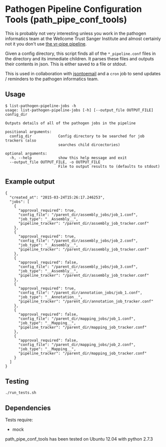 # Pathogen Pipeline Configuration Tools (path_pipe_conf_tools)

This is probably not very interesting unless you work in the pathogen 
informatics team at the Wellcome Trust Sanger Institute and almost 
certainly not it you don't use 
[the vr-pipe pipeline](https://github.com/VertebrateResequencing/vr-pipe).

Given a config directory, this script finds all of the `*_pipeline.conf` files 
in the directory and its immediate children.  It parses these files and 
outputs their contents in json.  This is either saved to a file or stdout.

This is used in collaboration with [jsontoemail](https://github.com/sanger-pathogens/jsontoemail)
and a `cron` job to send updates / reminders to the pathogen informatics team.

## Usage
```
$ list-pathogen-pipeline-jobs -h
usage: list-pathogen-pipeline-jobs [-h] [--output_file OUTPUT_FILE] config_dir

Outputs details of all of the pathogen jobs in the pipeline

positional arguments:
  config_dir            Config directory to be searched for job trackers (also
                        searches child dircectories)

optional arguments:
  -h, --help            show this help message and exit
  --output_file OUTPUT_FILE, -o OUTPUT_FILE
                        File to output results to (defaults to stdout)
```

## Example output
```
{
  "created_at": "2015-03-24T15:26:17.246253",
  "jobs": [
    {
      "approval_required": true,
      "config_file": "/parent_dir/assembly_jobs/job_1.conf",
      "job_type": "__Assembly__",
      "pipeline_tracker": "/parent_dir/assembly_job_tracker.conf"
    },
    {
      "approval_required": true,
      "config_file": "/parent_dir/assembly_jobs/job_2.conf",
      "job_type": "__Assembly__",
      "pipeline_tracker": "/parent_dir/assembly_job_tracker.conf"
    },
    {
      "approval_required": false,
      "config_file": "/parent_dir/assembly_jobs/job_3.conf",
      "job_type": "__Assembly__",
      "pipeline_tracker": "/parent_dir/assembly_job_tracker.conf"
    },
    {
      "approval_required": true,
      "config_file": "/parent_dir/annotation_jobs/job_1.conf",
      "job_type": "__Annotation__",
      "pipeline_tracker": "/parent_dir/annotation_job_tracker.conf"
    },
    {
      "approval_required": false,
      "config_file": "/parent_dir/mapping_jobs/job_1.conf",
      "job_type": "__Mapping__",
      "pipeline_tracker": "/parent_dir/mapping_job_tracker.conf"
    },
    {
      "approval_required": false,
      "config_file": "/parent_dir/mapping_jobs/job_2.conf",
      "job_type": "__Mapping__",
      "pipeline_tracker": "/parent_dir/mapping_job_tracker.conf"
    }
  ]
}
```

## Testing
```
./run_tests.sh
```

## Dependencies
Tests require:
- mock

path_pipe_conf_tools has been tested on Ubuntu 12.04 with python 2.7.3
